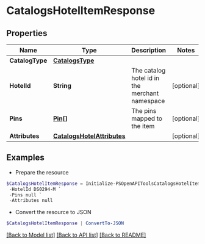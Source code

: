 # CatalogsHotelItemResponse
## Properties

Name | Type | Description | Notes
------------ | ------------- | ------------- | -------------
**CatalogType** | [**CatalogsType**](CatalogsType.md) |  | 
**HotelId** | **String** | The catalog hotel id in the merchant namespace | [optional] 
**Pins** | [**Pin[]**](Pin.md) | The pins mapped to the item | [optional] 
**Attributes** | [**CatalogsHotelAttributes**](CatalogsHotelAttributes.md) |  | [optional] 

## Examples

- Prepare the resource
```powershell
$CatalogsHotelItemResponse = Initialize-PSOpenAPIToolsCatalogsHotelItemResponse  -CatalogType null `
 -HotelId DS0294-M `
 -Pins null `
 -Attributes null
```

- Convert the resource to JSON
```powershell
$CatalogsHotelItemResponse | ConvertTo-JSON
```

[[Back to Model list]](../README.md#documentation-for-models) [[Back to API list]](../README.md#documentation-for-api-endpoints) [[Back to README]](../README.md)

